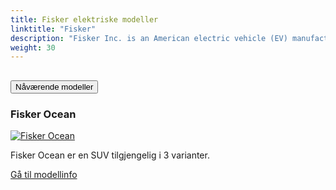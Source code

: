 ```yaml
---
title: Fisker elektriske modeller
linktitle: "Fisker"
description: "Fisker Inc. is an American electric vehicle (EV) manufacturer that was founded in 2016 by Henrik Fisker, a well-known automotive designer. The company is based in Manhattan Beach, California, and is focused on creating sustainable, electric mobility solutions."
weight: 30
---
```

<!-- markdownlint-disable MD033 -->
<!-- markdownlint-disable MD010 -->


<div class="accordion" id="accordionPanelsStayOpenExample">
    <div class="accordion-item">
        <h2 class="accordion-header">
            <button class="accordion-button" type="button" data-bs-toggle="collapse" data-bs-target="#panelsStayOpen-collapseOne" aria-expanded="true" aria-controls="panelsStayOpen-collapseOne">
                        Nåværende modeller
            </button>
        </h2>
        <div id="panelsStayOpen-collapseOne" class="accordion-collapse collapse show">
            <div class="accordion-body">
    <div class="container p-3 mb-4 bg-body-tertiary rounded border">
        <h3>Fisker Ocean</h3>
        <div class="row">
            <div class="col col-12 col-md-6">
                <a href="ocean">
                    <img src="https://media.evkx.net/multimedia/models/fisker/ocean/ocean_extreme/main_1_st.jpg" class="img-fluid" alt="Fisker Ocean" >
                </a>
            </div>
            <div class="col col-12 col-md-6"><p>
Fisker Ocean er en SUV tilgjengelig i 3 varianter.
</p>
	<a href="ocean/" class="btn btn-outline-primary" role="button">Gå til modellinfo</a>
		</div>
	</div>
</div>
        </div>
    </div>
</div></div>
